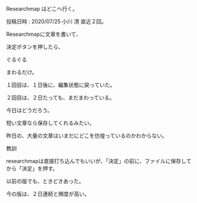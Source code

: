 Researchmap はどこへ行く。

投稿日時 : 2020/07/25    小川 清 
直近２回。

 

Researchmapに文章を書いて、

決定ボタンを押したら、

ぐるぐる



まわるだけ。

１回目は、１日後に、編集状態に戻っていた。

２回目は、２日たっても、まだまわっている。

今日はどうだろう。

 

短い文章なら保存してくれるみたい。

昨日の、大量の文章はいまだにどこを彷徨っているのかわからない。

教訓

researchmapは直接打ち込んでもいいが、「決定」の前に、ファイルに保存してから「決定」を押す。

 

以前の版でも、ときどきあった。

今の版は、２日連続と頻度が高い。

 
